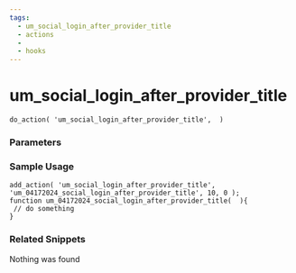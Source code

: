 ```yaml
---
tags: 
  - um_social_login_after_provider_title
  - actions
  - 
  - hooks
---
```

# um\_social\_login\_after\_provider\_title

``` php:no-line-numbers
do_action( 'um_social_login_after_provider_title',  )
```
<div class='hook-sep'></div>

### Parameters

<div class='hook-sep'></div>



### Sample Usage

``` php:no-line-numbers
add_action( 'um_social_login_after_provider_title', 'um_04172024_social_login_after_provider_title', 10, 0 );
function um_04172024_social_login_after_provider_title(  ){
 // do something
}
```
<div class='hook-sep'></div>



### Related Snippets

Nothing was found

